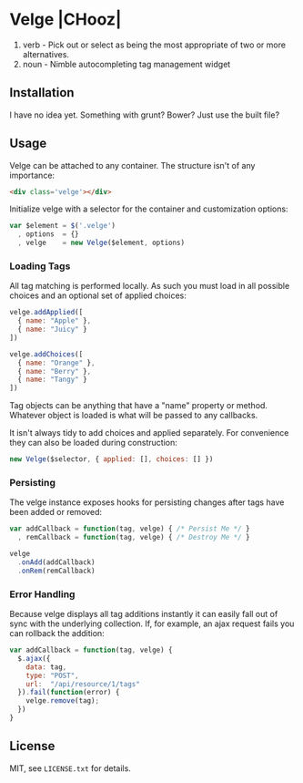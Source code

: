 # Velge |CHooz|

1. verb - Pick out or select as being the most appropriate of two or more alternatives.
2. noun - Nimble autocompleting tag management widget

## Installation

I have no idea yet. Something with grunt? Bower? Just use the built file?

## Usage

Velge can be attached to any container. The structure isn't of any importance:

```html
<div class='velge'></div>
```

Initialize velge with a selector for the container and customization options:

```javascript
var $element = $('.velge')
  , options  = {}
  , velge    = new Velge($element, options)
```

### Loading Tags

All tag matching is performed locally. As such you must load in all possible
choices and an optional set of applied choices:

```javascript
velge.addApplied([
  { name: "Apple" },
  { name: "Juicy" }
])

velge.addChoices([
  { name: "Orange" },
  { name: "Berry" },
  { name: "Tangy" }
])
```

Tag objects can be anything that have a "name" property or method. Whatever
object is loaded is what will be passed to any callbacks.

It isn't always tidy to add choices and applied separately. For convenience they can
also be loaded during construction:

```javascript
new Velge($selector, { applied: [], choices: [] })
```

### Persisting

The velge instance exposes hooks for persisting changes after tags have been
added or removed:

```javascript
var addCallback = function(tag, velge) { /* Persist Me */ }
  , remCallback = function(tag, velge) { /* Destroy Me */ }

velge
  .onAdd(addCallback)
  .onRem(remCallback)
```

### Error Handling

Because velge displays all tag additions instantly it can easily fall out of
sync with the underlying collection. If, for example, an ajax request fails you
can rollback the addition:

```javascript
var addCallback = function(tag, velge) {
  $.ajax({
    data: tag,
    type: "POST",
    url:  "/api/resource/1/tags"
  }).fail(function(error) {
    velge.remove(tag);
  })
}
```

## License

MIT, see `LICENSE.txt` for details.
